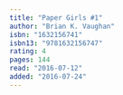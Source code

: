 ```yaml
---
title: "Paper Girls #1"
author: "Brian K. Vaughan"
isbn: "1632156741"
isbn13: "9781632156747"
rating: 4
pages: 144
read: "2016-07-12"
added: "2016-07-24"
---
```


